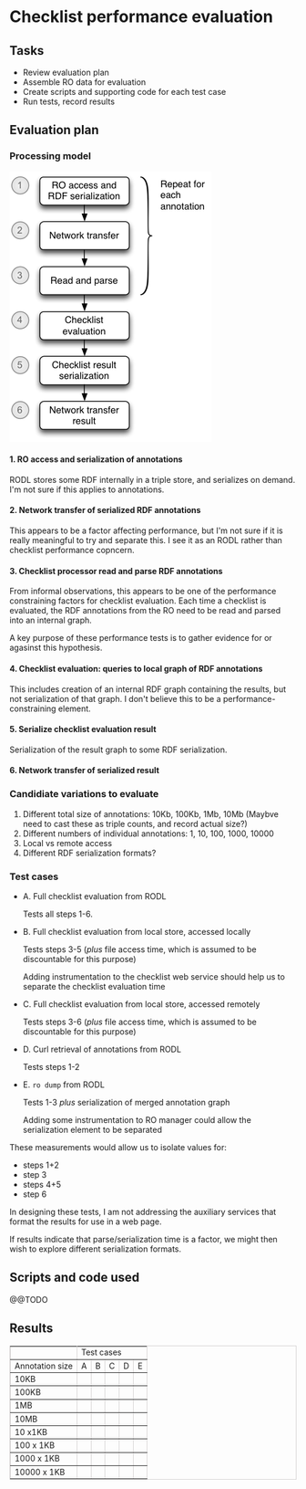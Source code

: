 # Checklist performance evaluation

## Tasks

* Review evaluation plan
* Assemble RO data for evaluation
* Create scripts and supporting code for each test case
* Run tests, record results

## Evaluation  plan

### Processing model

![Checklist processing model](minim-evaluation-sequence.png "Minim ecvaluation steps")

#### 1. RO access and serialization of annotations

RODL stores some RDF internally in a triple store, and serializes on demand.  I'm not sure if this applies to annotations.

#### 2. Network transfer of serialized RDF annotations

This appears to be a factor affecting performance, but I'm not sure if it is really meaningful to try and separate this.  I see it as an RODL rather than checklist performance copncern.

#### 3. Checklist processor read and parse RDF annotations

From informal observations, this appears to be one of the performance constraining factors for checklist evaluation.  Each time a checklist is evaluated, the RDF annotations from the RO need to be read and parsed into an internal graph.

A key purpose of these performance tests is to gather evidence for or agasinst this hypothesis.

#### 4. Checklist evaluation: queries to local graph of RDF annotations

This includes creation of an internal RDF graph containing the results, but not serialization of that graph.  I don't believe this to be a performance-constraining element.

#### 5. Serialize checklist evaluation result

Serialization of the result graph to some RDF serialization.

#### 6. Network transfer of serialized result

### Candidiate variations to evaluate

1. Different total size of annotations: 10Kb, 100Kb, 1Mb, 10Mb
    (Maybve need to cast these as triple counts, and record actual size?)
2. Different numbers of individual annotations: 1, 10, 100, 1000, 10000
3. Local vs remote access
4. Different RDF serialization formats?

### Test cases

* A. Full checklist evaluation from RODL

    Tests all steps 1-6.

* B. Full checklist evaluation from local store, accessed locally

    Tests steps 3-5 (*plus* file access time, which is assumed to be discountable for this purpose)

    Adding instrumentation to the checklist web service should help us to separate the checklist evaluation time

* C. Full checklist evaluation from local store, accessed remotely

    Tests steps 3-6 (*plus* file access time, which is assumed to be discountable for this purpose)

* D. Curl retrieval of annotations from RODL

    Tests steps 1-2

* E. `ro dump` from RODL

    Tests 1-3 _plus_ serialization of merged annotation graph

    Adding some instrumentation to RO manager could allow the serialization element to be separated

These measurements would allow us to isolate values for:

* steps 1+2
* step 3
* steps 4+5
* step 6

In designing these tests, I am not addressing the auxiliary services that format the results for use in a web page.

If results indicate that parse/serialization time is a factor, we might then wish to explore different serialization formats.

## Scripts and code used

@@TODO

## Results

<table border="1" bordercolor="#D3D1D1" cellpadding="2" cellspacing="0">
    <tr>
        <td></td>
        <td colspan="5">Test cases</td>
    </tr>
    <tr>
        <td>Annotation size</td>
        <td>A</td>
        <td>B</td>
        <td>C</td>
        <td>D</td>
        <td>E</td>
    </tr>
    <tr>
        <td>10KB</td>
        <td></td>
        <td></td>
        <td></td>
        <td></td>
        <td></td>
    </tr>
    <tr>
        <td>100KB</td>
        <td></td>
        <td></td>
        <td></td>
        <td></td>
        <td></td>
    </tr>
    <tr>
        <td>1MB</td>
        <td></td>
        <td></td>
        <td></td>
        <td></td>
        <td></td>
    </tr>
    <tr>
        <td>10MB</td>
        <td></td>
        <td></td>
        <td></td>
        <td></td>
        <td></td>
    </tr>
    <tr>
        <td>10 x1KB</td>
        <td></td>
        <td></td>
        <td></td>
        <td></td>
        <td></td>
    </tr>
    <tr>
        <td>100 x 1KB</td>
        <td></td>
        <td></td>
        <td></td>
        <td></td>
        <td></td>
    </tr>
    <tr>
        <td>1000 x 1KB</td>
        <td></td>
        <td></td>
        <td></td>
        <td></td>
        <td></td>
    </tr>
    <tr>
        <td>10000 x 1KB</td>
        <td></td>
        <td></td>
        <td></td>
        <td></td>
        <td></td>
    </tr>
</table>


